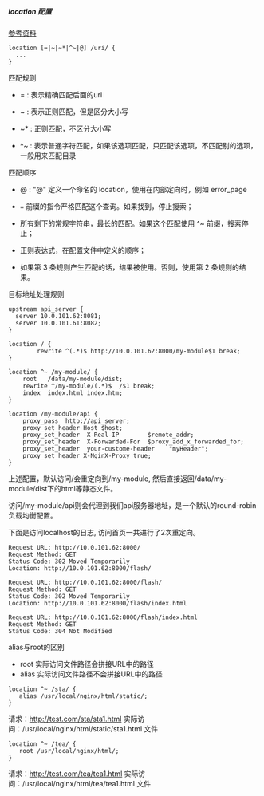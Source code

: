 
##### location 配置

[参考资料](https://www.cnblogs.com/woshimrf/p/nginx-config-location.html)

```
location [=|~|~*|^~|@] /uri/ {
  ...
} 
```

匹配规则
* = : 表示精确匹配后面的url

* ~ : 表示正则匹配，但是区分大小写

* ~* : 正则匹配，不区分大小写

* ^~ : 表示普通字符匹配，如果该选项匹配，只匹配该选项，不匹配别的选项，一般用来匹配目录

匹配顺序
* @ : "@" 定义一个命名的 location，使用在内部定向时，例如 error_page

* `=` 前缀的指令严格匹配这个查询。如果找到，停止搜索；
* 所有剩下的常规字符串，最长的匹配。如果这个匹配使用 ^~ 前缀，搜索停止；
* 正则表达式，在配置文件中定义的顺序；
* 如果第 3 条规则产生匹配的话，结果被使用。否则，使用第 2 条规则的结果。

目标地址处理规则

```
upstream api_server {
  server 10.0.101.62:8081;
  server 10.0.101.61:8082;
}

location / {
        rewrite ^(.*)$ http://10.0.101.62:8000/my-module$1 break;
}

location ^~ /my-module/ {
    root   /data/my-module/dist;
    rewrite ^/my-module/(.*)$  /$1 break;
    index  index.html index.htm;
}

location /my-module/api {
    proxy_pass  http://api_server;
    proxy_set_header Host $host;
    proxy_set_header  X-Real-IP        $remote_addr;
    proxy_set_header  X-Forwarded-For  $proxy_add_x_forwarded_for;
    proxy_set_header  your-custome-header    "myHeader";
    proxy_set_header X-NginX-Proxy true;
}
```

上述配置，默认访问/会重定向到/my-module, 然后直接返回/data/my-module/dist下的html等静态文件。

访问/my-module/api则会代理到我们api服务器地址，是一个默认的round-robin负载均衡配置。

下面是访问localhost的日志, 访问首页一共进行了2次重定向。
```
Request URL: http://10.0.101.62:8000/
Request Method: GET
Status Code: 302 Moved Temporarily
Location: http://10.0.101.62:8000/flash/

Request URL: http://10.0.101.62:8000/flash/
Request Method: GET
Status Code: 302 Moved Temporarily
Location: http://10.0.101.62:8000/flash/index.html

Request URL: http://10.0.101.62:8000/flash/index.html
Request Method: GET
Status Code: 304 Not Modified
```

alias与root的区别

* root 实际访问文件路径会拼接URL中的路径
* alias 实际访问文件路径不会拼接URL中的路径

```
location ^~ /sta/ {  
   alias /usr/local/nginx/html/static/;  
}
```
请求：http://test.com/sta/sta1.html
实际访问：/usr/local/nginx/html/static/sta1.html 文件

```
location ^~ /tea/ {  
   root /usr/local/nginx/html/;  
}
```
请求：http://test.com/tea/tea1.html
实际访问：/usr/local/nginx/html/tea/tea1.html 文件
